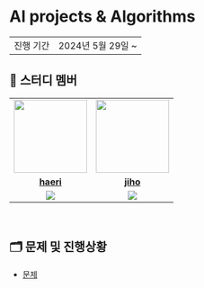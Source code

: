 # AI projects & Algorithms

<table>
  <tr>
    <td>진행 기간</td>
    <td>2024년 5월 29일 ~ </td>
  </tr>
</table>

## 🤖 스터디 멤버

<table>
 <tr>
    <td align="center"><a href="https://github.com/haerihaeri"><img src="https://avatars.githubusercontent.com/haerihaeri" width="130px;" alt=""></a></td>
    <td align="center"><a href="https://github.com/yoounseules"><img src="https://avatars.githubusercontent.com/yoounseules" width="130px;" alt=""></a></td>
  </tr>
  <tr>
    <td align="center"><a href="https://github.com/haerihaeri"><b>haeri</b></a></td>
    <td align="center"><a href="https://github.com/yoounseules"><b>jiho</b></a></td>
  </tr>
  <tr> 
    <td align="center"><img src="https://img.shields.io/badge/python-007396.svg?&style=for-the-badge&logo=Python&logoColor=white"></td>
    <td align="center"><img src="https://img.shields.io/badge/python-007396.svg?&style=for-the-badge&logo=Python&logoColor=white"></td>
  </tr> 
</table>

<br/>


## 🗂️ 문제 및 진행상황
- [문제](https://github.com/haerihaeri/Algorithms/blob/main/docs/%EB%AC%B8%EC%A0%9C.md)
<br/>